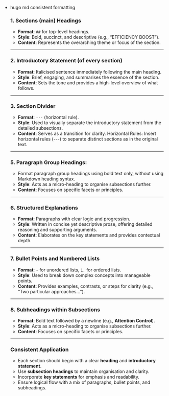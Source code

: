 - hugo md consistent formatting
    
    ### 1. Sections (main) **Headings**
    
    - **Format**: `##` for top-level headings.
    - **Style**: Bold, succinct, and descriptive (e.g., “EFFICIENCY BOOST”).
    - **Content**: Represents the overarching theme or focus of the section.
    
    ---
    
    ### 2. **Introductory Statement (of every section)**
    
    - **Format**: Italicised sentence immediately following the main heading.
    - **Style**: Brief, engaging, and summarises the essence of the section.
    - **Content**: Sets the tone and provides a high-level overview of what follows.
    
    ---
    
    ### 3. **Section Divider**
    
    - **Format**: `---` (horizontal rule).
    - **Style**: Used to visually separate the introductory statement from the detailed subsections.
    - **Content**: Serves as a transition for clarity.
    Horizontal Rules:
        Insert horizontal rules (---) to separate distinct sections as in the original text.

    ---
    
    ### 5. Paragraph Group Headings:
    - Format paragraph group headings using bold text only, without using Markdown heading syntax.    
    - **Style**: Acts as a micro-heading to organise subsections further.
    - **Content**: Focuses on specific facets or principles.
    
    ---
    
    ### 6. **Structured Explanations**
    
    - **Format**: Paragraphs with clear logic and progression.
    - **Style**: Written in concise yet descriptive prose, offering detailed reasoning and supporting arguments.
    - **Content**: Elaborates on the key statements and provides contextual depth.
    
    ---
    
    ### 7. **Bullet Points and Numbered Lists**
    
    - **Format**: `-` for unordered lists, `1.` for ordered lists.
    - **Style**: Used to break down complex concepts into manageable points.
    - **Content**: Provides examples, contrasts, or steps for clarity (e.g., “Two particular approaches…”).
    
    ---
    
    ### 8. **Subheadings within Subsections**
    
    - **Format**: Bold text followed by a newline (e.g., **Attention Control**).
    - **Style**: Acts as a micro-heading to organise subsections further.
    - **Content**: Focuses on specific facets or principles.
    
    ---
    
    
    ### Consistent Application
    
    - Each section should begin with a clear **heading** and **introductory statement**.
    - Use **subsection headings** to maintain organisation and clarity.
    - Incorporate **key statements** for emphasis and readability.
    - Ensure logical flow with a mix of paragraphs, bullet points, and subheadings.
